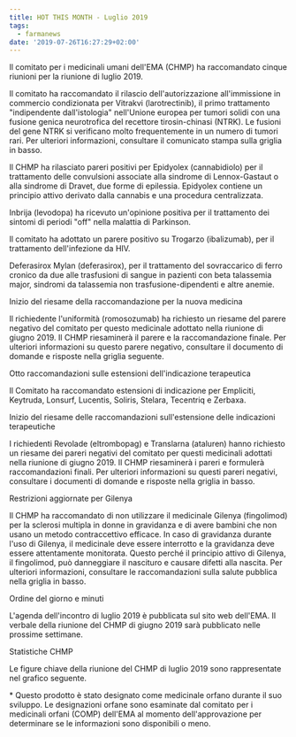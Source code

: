 ```yaml
---
title: HOT THIS MONTH - Luglio 2019
tags:
  - farmanews
date: '2019-07-26T16:27:29+02:00'
---
```

Il comitato per i medicinali umani dell'EMA (CHMP) ha raccomandato cinque riunioni per la riunione di luglio 2019.

Il comitato ha raccomandato il rilascio dell'autorizzazione all'immissione in commercio condizionata per Vitrakvi (larotrectinib), il primo trattamento "indipendente dall'istologia" nell'Unione europea per tumori solidi con una fusione genica neurotrofica del recettore tirosin-chinasi (NTRK). Le fusioni del gene NTRK si verificano molto frequentemente in un numero di tumori rari. Per ulteriori informazioni, consultare il comunicato stampa sulla griglia in basso.

Il CHMP ha rilasciato pareri positivi per Epidyolex (cannabidiolo) per il trattamento delle convulsioni associate alla sindrome di Lennox-Gastaut o alla sindrome di Dravet, due forme di epilessia. Epidyolex contiene un principio attivo derivato dalla cannabis e una procedura centralizzata.

Inbrija (levodopa) ha ricevuto un'opinione positiva per il trattamento dei sintomi di periodi "off" nella malattia di Parkinson.

Il comitato ha adottato un parere positivo su Trogarzo (ibalizumab), per il trattamento dell'infezione da HIV.

Deferasirox Mylan (deferasirox), per il trattamento del sovraccarico di ferro cronico da due alle trasfusioni di sangue in pazienti con beta talassemia major, sindromi da talassemia non trasfusione-dipendenti e altre anemie.

Inizio del riesame della raccomandazione per la nuova medicina

Il richiedente l'uniformità (romosozumab) ha richiesto un riesame del parere negativo del comitato per questo medicinale adottato nella riunione di giugno 2019. Il CHMP riesaminerà il parere e la raccomandazione finale. Per ulteriori informazioni su questo parere negativo, consultare il documento di domande e risposte nella griglia seguente.

Otto raccomandazioni sulle estensioni dell'indicazione terapeutica

Il Comitato ha raccomandato estensioni di indicazione per Empliciti, Keytruda, Lonsurf, Lucentis, Soliris, Stelara, Tecentriq e Zerbaxa.

Inizio del riesame delle raccomandazioni sull'estensione delle indicazioni terapeutiche

I richiedenti Revolade (eltrombopag) e Translarna (ataluren) hanno richiesto un riesame dei pareri negativi del comitato per questi medicinali adottati nella riunione di giugno 2019. Il CHMP riesaminerà i pareri e formulerà raccomandazioni finali. Per ulteriori informazioni su questi pareri negativi, consultare i documenti di domande e risposte nella griglia in basso.

Restrizioni aggiornate per Gilenya

Il CHMP ha raccomandato di non utilizzare il medicinale Gilenya (fingolimod) per la sclerosi multipla in donne in gravidanza e di avere bambini che non usano un metodo contraccettivo efficace. In caso di gravidanza durante l'uso di Gilenya, il medicinale deve essere interrotto e la gravidanza deve essere attentamente monitorata. Questo perché il principio attivo di Gilenya, il fingolimod, può danneggiare il nascituro e causare difetti alla nascita. Per ulteriori informazioni, consultare le raccomandazioni sulla salute pubblica nella griglia in basso.

Ordine del giorno e minuti

L'agenda dell'incontro di luglio 2019 è pubblicata sul sito web dell'EMA. Il verbale della riunione del CHMP di giugno 2019 sarà pubblicato nelle prossime settimane.

Statistiche CHMP

Le figure chiave della riunione del CHMP di luglio 2019 sono rappresentate nel grafico seguente.

\* Questo prodotto è stato designato come medicinale orfano durante il suo sviluppo. Le designazioni orfane sono esaminate dal comitato per i medicinali orfani (COMP) dell'EMA al momento dell'approvazione per determinare se le informazioni sono disponibili o meno.
